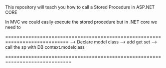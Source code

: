 This repository will teach you how to call a Stored Procedure in ASP.NET CORE

In MVC we could easily execute the stored procedure but in .NET core we need to 

============================================================================
--> Declare model class
--> add get set
--> call the sp with DB context.modelclass

=============================================================================
